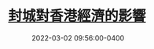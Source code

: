 ---
layout: post
title: <a href='https://www.master-insight.com/%e5%b0%81%e5%9f%8e%e5%b0%8d%e9%a6%99%e6%b8%af%e7%b6%93%e6%bf%9f%e7%9a%84%e5%bd%b1%e9%9f%bf/' target="_blank">封城對香港經濟的影響</a> 
date:  2022-03-02 09:56:00-0400
description: 推算在不封城、封城一個月和封城兩個月這3種情形下，香港經濟損失將分別為2021年GDP的2.58%、3.78%與7.38%。另外，本港人才也有因抗疫措施及訊息不穩定下流失的可能性。
tags: COVID HongKong
categories: Chinese
---